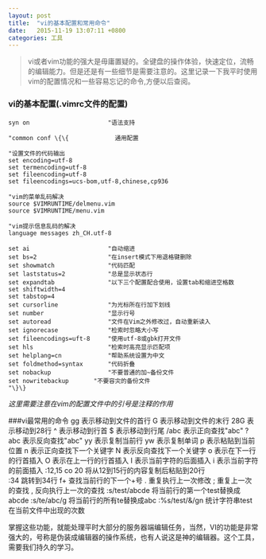 ```yaml
---
layout: post
title:  "vi的基本配置和常用命令"
date:   2015-11-19 13:07:11 +0800
categories: 工具
---
```



> vi或者vim功能的强大是毋庸置疑的。全键盘的操作体验，快速定位，流畅的编辑能力。但是还是有一些细节是需要注意的。这里记录一下我平时使用vim的配置情况和一些容易忘记的命令,方便以后查阅。

### vi的基本配置(.vimrc文件的配置)
	syn on                      "语法支持
	
	"common conf \{\{             通用配置
	
	"设置文件的代码输出
	set encoding=utf-8          
	set termencoding=utf-8     
	set fileencoding=utf-8
	set fileencodings=ucs-bom,utf-8,chinese,cp936
	 
	"vim的菜单乱码解决
	source $VIMRUNTIME/delmenu.vim 
	source $VIMRUNTIME/menu.vim
	
	"vim提示信息乱码的解决
	language messages zh_CH.utf-8
	
	set ai                      "自动缩进
	set bs=2                    "在insert模式下用退格键删除
	set showmatch               "代码匹配
	set laststatus=2            "总是显示状态行
	set expandtab               "以下三个配置配合使用，设置tab和缩进空格数
	set shiftwidth=4
	set tabstop=4
	set cursorline              "为光标所在行加下划线
	set number                  "显示行号
	set autoread                "文件在Vim之外修改过，自动重新读入
	set ignorecase              "检索时忽略大小写
	set fileencodings=uft-8     "使用utf-8或gbk打开文件
	set hls                     "检索时高亮显示匹配项
	set helplang=cn             "帮助系统设置为中文
	set foldmethod=syntax       "代码折叠
	set nobackup                "不要普通的加~备份文件
	set nowritebackup	    "不要容灾的备份文件
	"\}\}

*这里需要注意在vim的配置文件中的引号是注释的作用*

###vi最常用的命令
	gg                    表示移动到文件的首行
	G                     表示移动到文件的末行
	28G                   表示移动到28行
	^                     表示移动到行首
	$                     表示移动到行尾
	/abc                  表示正向查找"abc"
	?abc                  表示反向查找"abc"
	yy                    表示复制当前行
	yw                    表示复制单词
    p                     表示粘贴到当前位置
	n                     表示正向查找下一个关键字
	N                     表示反向查找下一个关键字
	o                     表示在下一行的行首插入
	O                     表示在上一行的行首插入
	I                     表示当前字符的后面插入
	i                     表示当前字符的前面插入
	:12,15 co 20          将从12到15行的内容复制后粘贴到20行     
	:34		      跳转到34行
	f+		      查找当前行的下一个+号
	.		      重复执行上一次修改
	;                     重复上一次的查找
	,                     反向执行上一次的查找
    :s/test/abcde         将当前行的第一个test替换成abcde
	:s/te/abc/g           将当前行的所有te替换成abc
    :%s/test/&/gn         统计字符串test在当前文件中出现的次数


 掌握这些功能，就能处理平时大部分的服务器端编辑任务，当然，VI的功能是非常强大的，号称是伪装成编辑器的操作系统，也有人说这是神的编辑器。这个工具，需要我们持久的学习。
	


